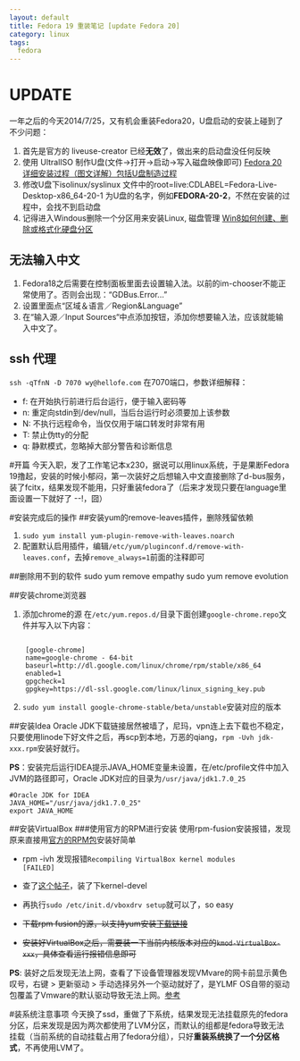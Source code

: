 ```yaml
---
layout: default
title: Fedora 19 重装笔记 [update Fedora 20]
category: linux
tags: 
  fedora
---
```

# UPDATE
一年之后的今天2014/7/25，又有机会重装Fedora20，U盘启动的安装上碰到了不少问题：

1. 首先是官方的 liveuse-creator 已经**无效**了，做出来的启动盘没任何反映
2. 使用 UltralISO 制作U盘(文件->打开->启动->写入磁盘映像即可) [Fedora 20 详细安装过程（图文详解）包括U盘制造过程](http://www.myexception.cn/other/1622957.html)
3. 修改U盘下isolinux/syslinux 文件中的root=live:CDLABEL=Fedora-Live-Desktop-x86_64-20-1 为U盘的名字，例如**FEDORA-20-2**，不然在安装的过程中，会找不到启动盘
4. 记得进入Windous删除一个分区用来安装Linux, 磁盘管理 [Win8如何创建、删除或格式化硬盘分区](http://product.pconline.com.cn/itbk/software/win8/1211/3059944.html)

## 无法输入中文
1. Fedora18之后需要在控制面板里面去设置输入法。以前的im-chooser不能正常使用了。否则会出现：“GDBus.Error...”
2. 设置里面点“区域＆语言／Region&Language”
3. 在“输入源／Input Sources“中点添加按钮，添加你想要输入法，应该就能输入中文了。

## ssh 代理
`ssh -qTfnN -D 7070 wy@hellofe.com` 在7070端口，参数详细解释：

+ f: 在开始执行前进行后台运行，便于输入密码等
+ n: 重定向stdin到/dev/null，当后台运行时必须要加上该参数
+ N: 不执行远程命令，当仅仅用于端口转发时非常有用
+ T: 禁止伪tty的分配
+ q: 静默模式，忽略掉大部分警告和诊断信息

#开篇
今天入职，发了工作笔记本x230，据说可以用linux系统，于是果断Fedora 19撸起，安装的时候小郁闷，第一次装好之后想输入中文直接删除了d-bus服务，装了fcitx，结果发现不能用，只好重装fedora了（后来才发现只要在language里面设置一下就好了 --!，囧）

#安装完成后的操作
##安装yum的remove-leaves插件，删除残留依赖
1. `sudo yum install yum-plugin-remove-with-leaves.noarch`
2. 配置默认启用插件，编辑`/etc/yum/pluginconf.d/remove-with-leaves.conf`，去掉`remove_always=1`前面的注释即可

##删除用不到的软件
    sudo yum remove empathy
    sudo yum remove evolution
    
##安装chrome浏览器
1. 添加chrome的源 在`/etc/yum.repos.d/`目录下面创建`google-chrome.repo`文件并写入以下内容：
<pre><code>
    [google-chrome]  
    name=google-chrome - 64-bit  
    baseurl=http://dl.google.com/linux/chrome/rpm/stable/x86_64  
    enabled=1  
    gpgcheck=1  
    gpgkey=https://dl-ssl.google.com/linux/linux_signing_key.pub  
</code></pre>
2. `sudo yum install google-chrome-stable/beta/unstable`安装对应的版本

##安装Idea
Oracle JDK下载链接居然被墙了，尼玛，vpn连上去下载也不稳定，只要使用linode下好文件之后，再scp到本地，万恶的qiang，`rpm -Uvh jdk-xxx.rpm`安装好就行。

**PS**：安装完后运行IDEA提示JAVA\_HOME变量未设置，在/etc/profile文件中加入JVM的路径即可，Oracle JDK对应的目录为`/usr/java/jdk1.7.0_25`
    
    #Oracle JDK for IDEA
    JAVA_HOME="/usr/java/jdk1.7.0_25"
    export JAVA_HOME

##安装VirtualBox
###使用官方的RPM进行安装
使用rpm-fusion安装报错，发现原来直接用[官方的RPM包](https://www.virtualbox.org/wiki/Linux_Downloads)安装好简单

+ rpm -ivh 发现报错`Recompiling VirtualBox kernel modules                      [FAILED]`
+ 查了[这个帖子](http://forums.fedoraforum.org/archive/index.php/t-237427.html)，装了下kernel-devel
+ 再执行`sudo /etc/init.d/vboxdrv setup`就可以了，so easy

+ <del>下载rpm fusion的源，以支持yum安装[下载链接](http://rpmfusion.org/Configuration)</del>
+ <del>安装好VirtualBox之后，需要装一下当前内核版本对应的`kmod-VirtualBox-xxx`，具体查看运行报错信息即可</del>

**PS**: 装好之后发现无法上网，查看了下设备管理器发现VMvare的网卡前显示黄色叹号，右键 > 更新驱动 > 手动选择另外一个驱动就好了，是YLMF OS自带的驱动包覆盖了Vmware的默认驱动导致无法上网。[参考](http://blog.csdn.net/evilcode/article/details/7645479)


#装系统注意事项
今天换了ssd，重做了下系统，结果发现无法挂载原先的fedora分区，后来发现是因为两次都使用了LVM分区，而默认的组都是fedora导致无法挂载（当前系统的自动挂载占用了fedora分组），只好**重装系统换了一个分区格式**，不再使用LVM了。
